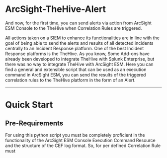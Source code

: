 # ArcSight-TheHive-Alert
And now, for the first time, you can send alerts via action from ArcSight ESM Console to the TheHive when Correlation Rules are triggered.


All actions taken on a SIEM to enhance its functionalities are in line with the goal of being able to send the alerts and results of all detected incidents centrally to an Incident Response platform. One of the best Incident Response platforms is the TheHive. As you know, Some Add-ons have already been developed to integrate TheHive with Splunk Enterprise, but there was no way to integrate TheHive with ArcSight ESM.
Here you can find a general and extensible script that can be used as an execution command in ArcSight ESM, you can send the results of the triggered correlation rules  to the TheHive platform in the form of an Alert.

--------------------



# Quick Start

## Pre-Requirements

For using this python script you must be completely proficient in the functionality of the ArcSight ESM Console Execution Command Resource and the structure of the CEF log format. So, for per defined Correlation Rule must 
